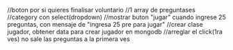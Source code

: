 //boton por si quieres finalisar voluntario
//1 array de preguntases
//category con select(dropdown)
//mostrar buton "jugar" cuando ingrese 25 preguntas, con mensaje de "ingresa 25 pre para jugar"
//crear clase jugador, obtener data para crear jugador en mongodb
//arreglar el click(1ra ves) no sale las preguntas a la primera ves